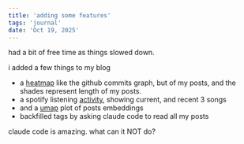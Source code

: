 ```yaml
---
title: 'adding some features'
tags: 'journal'
date: 'Oct 19, 2025'
---
```


had a bit of free time as things slowed down.

i added a few things to my blog

- a [heatmap](/posts) like the github commits graph, but of my posts, and the shades represent length of my posts.
- a spotify listening [activity](/now), showing current, and recent 3 songs
- and a [umap](/viz) plot of posts embeddings
- backfilled tags by asking claude code to read all my posts

claude code is amazing. what can it NOT do?